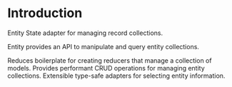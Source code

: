 # Introduction

Entity State adapter for managing record collections.

Entity provides an API to manipulate and query entity collections.

Reduces boilerplate for creating reducers that manage a collection of models.
Provides performant CRUD operations for managing entity collections.
Extensible type-safe adapters for selecting entity information.

